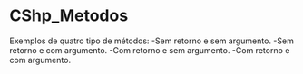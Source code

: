 # CShp_Metodos

Exemplos de quatro tipo de métodos:
-Sem retorno e sem argumento.
-Sem retorno e com argumento.
-Com retorno e sem argumento.
-Com retorno e com argumento.
